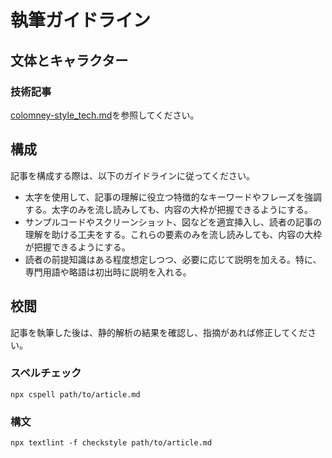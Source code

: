 <!-- cSpell:ignore textlint -->

# 執筆ガイドライン

## 文体とキャラクター

### 技術記事

[colomney-style_tech.md](/docs/colomney-style_tech.md)を参照してください。

## 構成

記事を構成する際は、以下のガイドラインに従ってください。

- 太字を使用して、記事の理解に役立つ特徴的なキーワードやフレーズを強調する。太字のみを流し読みしても、内容の大枠が把握できるようにする。
- サンプルコードやスクリーンショット、図などを適宜挿入し、読者の記事の理解を助ける工夫をする。これらの要素のみを流し読みしても、内容の大枠が把握できるようにする。
- 読者の前提知識はある程度想定しつつ、必要に応じて説明を加える。特に、専門用語や略語は初出時に説明を入れる。

## 校閲

記事を執筆した後は、静的解析の結果を確認し、指摘があれば修正してください。

### スペルチェック

```shell
npx cspell path/to/article.md
```

### 構文

```shell
npx textlint -f checkstyle path/to/article.md
```
